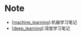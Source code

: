 # Note

- [[machine_learning]]:机器学习笔记
- [[deep_learning]]:深度学习笔记


[//begin]: # "Autogenerated link references for markdown compatibility"
[inbox]: inbox "Inbox"
[foam-tips]: foam-tips "Foam tips"
[todo]: todo "Todo"
[machine_learning]: 机器学习\machine_learning "machine learning"
[deep_learning]: 深度学习\deep_learning "deep learning"
[//end]: # "Autogenerated link references"